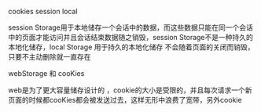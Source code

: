 cookies  session  local

session Storage用于本地储存一个会话中的数据，而这些数据只能在同一个会话中的页面才能访问并且会话结束数据随之销毁，session Storage不是一种持久的本地化储存，local Storage 用于持久的本地化储存   不会随着页面的关闭而销毁，只要不主动删除就一直存在

webStorage 和  cooKies

web是为了更大容量储存设计的  ，cookie的大小是受限的，并且每次请求一个新页面的时候都cooKies都会被发送过去，这样无形中浪费了宽带，另外cookie

